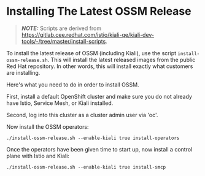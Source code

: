 # Installing The Latest OSSM Release

> **_NOTE:_** Scripts are derived from https://gitlab.cee.redhat.com/istio/kiali-qe/kiali-dev-tools/-/tree/master/install-scripts.

To install the latest release of OSSM (including Kiali), use the script `install-ossm-release.sh`. This will install the latest released images from the public Red Hat repository. In other words, this will install exactly what customers are installing.

Here's what you need to do in order to install OSSM.

First, install a default OpenShift cluster and make sure you do not already have Istio, Service Mesh, or Kiali installed.

Second, log into this cluster as a cluster admin user via 'oc'.

Now install the OSSM operators:

```
./install-ossm-release.sh --enable-kiali true install-operators
```

Once the operators have been given time to start up, now install a control plane with Istio and Kiali:

```
./install-ossm-release.sh --enable-kiali true install-smcp
```
